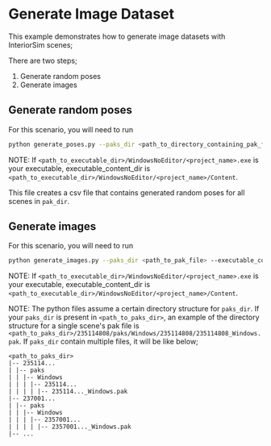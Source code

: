 # Generate Image Dataset

This example demonstrates how to generate image datasets with InteriorSim scenes;

There are two steps;
1. Generate random poses
2. Generate images

## Generate random poses

For this scenario, you will need to run 

```bash
python generate_poses.py --paks_dir <path_to_directory_containing_pak_files_downloaded_using_scene_manager> --executable_content_dir <path_to_content_directory_of_executable> --num_poses_per_scene <required_number> --poses_file <path_to_output_poses_file>
```
NOTE: If `<path_to_executable_dir>/WindowsNoEditor/<project_name>.exe` is your executable, executable_content_dir is `<path_to_executable_dir>/WindowsNoEditor/<project_name>/Content`.

This file creates a csv file that contains generated random poses for all scenes in `pak_dir`.

## Generate images

For this scenario, you will need to run

```bash
python generate_images.py --paks_dir <path_to_pak_file> --executable_content_dir <path_to_content_directory_of_executable> --poses_file <path_to_poses_file> --output_dir <path_to_output_dir>
```
NOTE: If `<path_to_executable_dir>/WindowsNoEditor/<project_name>.exe` is your executable, executable_content_dir is `<path_to_executable_dir>/WindowsNoEditor/<project_name>/Content`.

NOTE: The python files assume a certain directory structure for `paks_dir`. If your `paks_dir` is present in `<path_to_paks_dir>`, an example of the directory structure for a single scene's pak file is `<path_to_paks_dir>/235114808/paks/Windows/235114808/235114808_Windows.pak`. If `paks_dir` contain multiple files, it will be like below;

```
<path_to_paks_dir>
|-- 235114...
| |-- paks
| | |-- Windows
| | | |-- 235114...
| | | | |-- 235114..._Windows.pak
|-- 237001...
| |-- paks
| | |-- Windows
| | | |-- 2357001...
| | | | |-- 2357001..._Windows.pak
|-- ...
```
